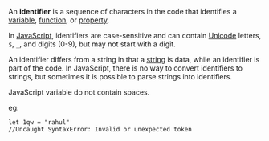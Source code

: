 An **identifier** is a sequence of characters in the code that identifies a [variable](https://developer.mozilla.org/en-US/docs/Glossary/Variable), [function](https://developer.mozilla.org/en-US/docs/Glossary/Function), or [property](https://developer.mozilla.org/en-US/docs/Glossary/property).

In [JavaScript](https://developer.mozilla.org/en-US/docs/Glossary/JavaScript), identifiers are case-sensitive and can contain [Unicode](https://developer.mozilla.org/en-US/docs/Glossary/Unicode) letters, `$`, `_`, and digits (0-9), but may not start with a digit.

An identifier differs from a string in that a [string](https://developer.mozilla.org/en-US/docs/Glossary/String) is data, while an identifier is part of the code. In JavaScript, there is no way to convert identifiers to strings, but sometimes it is possible to parse strings into identifiers.

JavaScript variable do not contain spaces.

eg:

    let 1qw = "rahul"
    //Uncaught SyntaxError: Invalid or unexpected token
